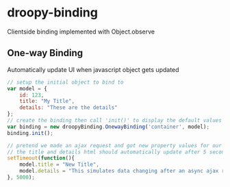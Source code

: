 # droopy-binding
Clientside binding implemented with Object.observe

## One-way Binding
Automatically update UI when javascript object gets updated

```javascript
// setup the initial object to bind to
var model = {
	id: 123,
	title: "My Title",
	details: "These are the details"
};
// create the binding then call 'init()' to display the default values
var binding = new droopyBinding.OnewayBinding('container', model);
binding.init();

// pretend we made an ajax request and got new property values for our model
// the title and details html should automatically update after 5 seconds
setTimeout(function(){
	model.title = "New Title",
	model.details = "This simulates data changing after an async ajax request";
}, 5000);
```



